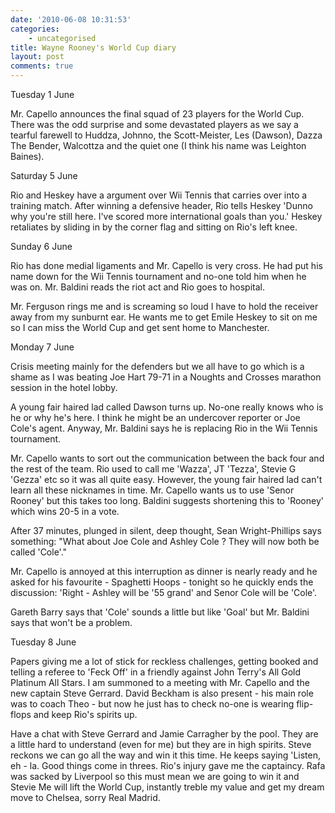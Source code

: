 ```yaml
---
date: '2010-06-08 10:31:53'
categories:
    - uncategorised
title: Wayne Rooney's World Cup diary
layout: post
comments: true
---
```

Tuesday 1 June

Mr.  Capello announces the  final squad  of 23  players for  the World
Cup. There was the odd surprise  and some devastated players as we say
a tearful farewell to Huddza, Johnno, the Scott-Meister, Les (Dawson),
Dazza The  Bender, Walcottza and the  quiet one (I think  his name was
Leighton Baines).

Saturday 5 June

Rio and Heskey have a argument over Wii Tennis that carries over into
a training match. After winning a defensive header, Rio tells Heskey
'Dunno why you're still here. I've scored more international goals
than you.' Heskey retaliates by sliding in by the corner flag and
sitting on Rio's left knee.

Sunday 6 June

Rio has done medial ligaments and Mr. Capello is very cross. He had
put his name down for the Wii Tennis tournament and no-one told him
when he was on. Mr. Baldini reads the riot act and Rio goes to
hospital.

Mr. Ferguson rings me and is screaming so loud I have to hold the
receiver away from my sunburnt ear. He wants me to get Emile Heskey to
sit on me so I can miss the World Cup and get sent home to Manchester.

Monday 7 June

Crisis meeting mainly for the defenders but we all have to go which is
a shame as I was beating Joe Hart 79-71 in a Noughts and Crosses
marathon session in the hotel lobby.

A young fair haired lad called Dawson turns up. No-one really knows
who is he or why he's here.  I think he might be an undercover
reporter or Joe Cole's agent. Anyway, Mr. Baldini says he is replacing
Rio in the Wii Tennis tournament.

Mr.  Capello wants to sort out the communication between the back four
and the rest of the team. Rio used to call me 'Wazza', JT 'Tezza',
Stevie G 'Gezza' etc so it was all quite easy. However, the young fair
haired lad can't learn all these nicknames in time. Mr. Capello wants
us to use 'Senor Rooney' but this takes too long. Baldini suggests
shortening this to 'Rooney' which wins 20-5 in a vote.

After 37 minutes, plunged in silent, deep thought, Sean
Wright-Phillips says something: "What about Joe Cole and Ashley Cole ?
They will now both be called 'Cole'."

Mr.  Capello is annoyed at this interruption as dinner is nearly ready
and he asked for his favourite - Spaghetti Hoops - tonight so he
quickly ends the discussion: 'Right - Ashley will be '55 grand' and
Senor Cole will be 'Cole'.

Gareth Barry says that 'Cole' sounds a little but like 'Goal'
but Mr. Baldini says that won't be a problem.

Tuesday 8 June

Papers giving me a lot of stick for reckless challenges, getting
booked and telling a referee to 'Feck Off' in a friendly against John
Terry's All Gold Platinum All Stars. I am summoned to a meeting with
Mr. Capello and the new captain Steve Gerrard. David Beckham is also
present - his main role was to coach Theo - but now he just has to
check no-one is wearing flip-flops and keep Rio's spirits up.

Have a chat with Steve Gerrard and Jamie Carragher by the pool. They
are a little hard to understand (even for me) but they are in high
spirits. Steve reckons we can go all the way and win it this time. He
keeps saying 'Listen, eh - la. Good things come in threes. Rio's
injury gave me the captaincy. Rafa was sacked by Liverpool so this
must mean we are going to win it and Stevie Me will lift the World
Cup, instantly treble my value and get my dream move to Chelsea, sorry
Real Madrid.

